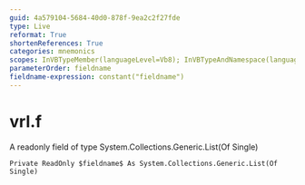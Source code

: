 ```yaml
---
guid: 4a579104-5684-40d0-878f-9ea2c2f27fde
type: Live
reformat: True
shortenReferences: True
categories: mnemonics
scopes: InVBTypeMember(languageLevel=Vb8); InVBTypeAndNamespace(languageLevel=Vb8)
parameterOrder: fieldname
fieldname-expression: constant("fieldname")
---
```


# vrl.f

A readonly field of type System.Collections.Generic.List(Of Single)

```
Private ReadOnly $fieldname$ As System.Collections.Generic.List(Of Single)
```
